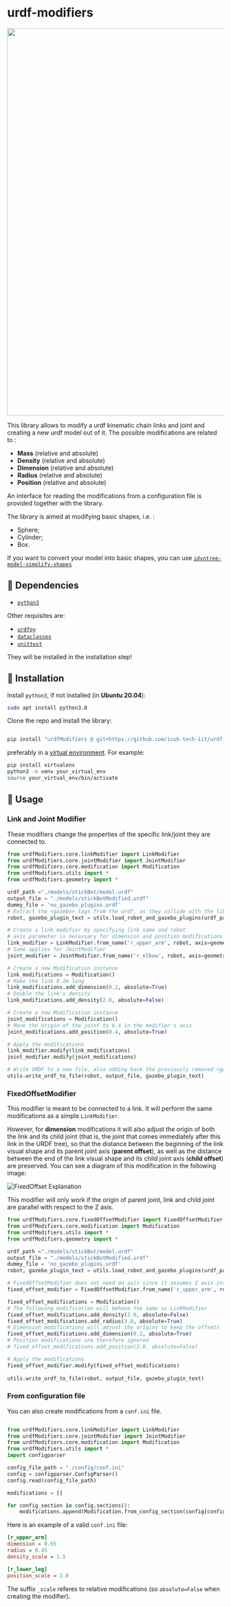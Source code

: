 # urdf-modifiers
<img src="https://user-images.githubusercontent.com/56030908/144103210-44302013-2d99-4b5b-99c1-cd36fa906dde.png" width="900">


This library allows to modify a urdf kinematic chain links and joint and creating a new  urdf model out of it. 
The possible modifications are related to : 
- **Mass** (relative and absolute)
- **Density** (relative and absolute)
- **Dimension** (relative and absolute)
- **Radius** (relative and absolute)
- **Position** (relative and absolute)

An interface for reading the modifications from a configuration file is provided together with the library.

The library is aimed at modifying basic shapes, i.e. : 
- Sphere; 
- Cylinder; 
- Box.

If you want to convert your model into basic shapes, you can use [`idyntree-model-simplify-shapes`](https://github.com/robotology/idyntree#idyntree-model-simplify-shapes)
## :hammer: Dependencies

- [`python3`](https://wiki.python.org/moin/BeginnersGuide)

Other requisites are:

- [`urdfpy`](https://github.com/mmatl/urdfpy)
- [`dataclasses`](https://pypi.org/project/dataclasses/)
- [`unittest`](https://pypi.org/project/unittest/)

They will be installed in the installation step!

## :floppy_disk: Installation

Install `python3`, if not installed (in **Ubuntu 20.04**):

```bash
sudo apt install python3.8
```

Clone the repo and install the library:

```bash

pip install "urdfModifiers @ git+https://github.com/icub-tech-iit/urdf-modifiers"

```

preferably in a [virtual environment](https://docs.python.org/3/library/venv.html#venv-def). For example:

```bash
pip install virtualenv
python3 -m venv your_virtual_env
source your_virtual_env/bin/activate
```

## :rocket: Usage

### Link and Joint Modifier

These modifiers change the properties of the specific link/joint they are connected to. 

```python
from urdfModifiers.core.linkModifier import LinkModifier
from urdfModifiers.core.jointModifier import JointModifier
from urdfModifiers.core.modification import Modification
from urdfModifiers.utils import *
from urdfModifiers.geometry import *

urdf_path ="./models/stickBot/model.urdf"
output_file = "./models/stickBotModified.urdf"
dummy_file = 'no_gazebo_plugins.urdf'
# Extract the <gazebo> tags from the urdf, as they collide with the library
robot, gazebo_plugin_text = utils.load_robot_and_gazebo_plugins(urdf_path,dummy_file)

# Create a link modifier by specifying link name and robot
# axis parameter is necessary for dimension and position modifications
link_modifier = LinkModifier.from_name('r_upper_arm', robot, axis=geometry.Side.Z)
# Same applies for JointModifier
joint_modifier = JointModifier.from_name('r_elbow', robot, axis=geometry.Side.X)

# Create a new Modification instance
link_modifications = Modification()
# Make the link 0.2m long
link_modifications.add_dimension(0.2, absolute=True) 
# Double the link's density
link_modifications.add_density(2.0, absolute=False) 

# Create a new Modification instance 
joint_modifications = Modification()
# Move the origin of the joint to 0.4 in the modifier's axis
joint_modifications.add_position(0.4, absolute=True) 

# Apply the modifications
link_modifier.modify(link_modifications)
joint_modifier.modify(joint_modifications)

# Write URDF to a new file, also adding back the previously removed <gazebo> tags                
utils.write_urdf_to_file(robot, output_file, gazebo_plugin_text)  
```

### FixedOffsetModifier

This modifier is meant to be connected to a link. It will perform the same modifications as a simple `LinkModifier`. 

However, for **dimension** modifications it will also adjust the origin of both the link and its child joint (that is, the joint that comes immediately after this link in the URDF tree), so that the distance between the beginning of the link visual shape and its parent joint axis (**parent offset**), as well as the distance between the end of the link visual shape and its child joint axis (**child offset**) are preserved. You can see a diagram of this modification in the following image:

![FixedOffset Explanation](https://user-images.githubusercontent.com/31577366/155292943-dda056cb-a72c-4168-b283-85475d1d5e43.png)

This modifier will only work if the origin of parent joint, link and child joint are parallel with respect to the Z axis.

```python
from urdfModifiers.core.fixedOffsetModifier import FixedOffsetModifier
from urdfModifiers.core.modification import Modification
from urdfModifiers.utils import *
from urdfModifiers.geometry import *

urdf_path ="./models/stickBot/model.urdf"
output_file = "./models/stickBotModified.urdf"
dummy_file = 'no_gazebo_plugins.urdf'
robot, gazebo_plugin_text = utils.load_robot_and_gazebo_plugins(urdf_path,dummy_file)

# FixedOffsetModifier does not need an axis since it assumes Z axis internally
fixed_offset_modifier = FixedOffsetModifier.from_name('r_upper_arm', robot)

fixed_offset_modifications = Modification()
# The following modification will behave the same as LinkModifier
fixed_offset_modifications.add_density(2.0, absolute=False) 
fixed_offset_modifications.add_radius(3.0, absolute=True)
# Dimension modifications will adjust the origins to keep the offsets
fixed_offset_modifications.add_dimension(0.2, absolute=True) 
# Position modifications are therefore ignored
# fixed_offset_modifications.add_position(3.0, absolute=False)

# Apply the modifications
fixed_offset_modifier.modify(fixed_offset_modifications)
             
utils.write_urdf_to_file(robot, output_file, gazebo_plugin_text) 
```

### From configuration file 

You can also create modifications from a `conf.ini` file.

```python

from urdfModifiers.core.linkModifier import LinkModifier
from urdfModifiers.core.jointModifier import JointModifier
from urdfModifiers.core.modification import Modification
from urdfModifiers.utils import *
import configparser

config_file_path = "./config/conf.ini"
config = configparser.ConfigParser()
config.read(config_file_path)

modifications = []

for config_section in config.sections():
    modifications.append(Modification.from_config_section(config[config_section]))
```

Here is an example of a valid `conf.ini` file:

```ini
[r_upper_arm]
dimension = 0.65
radius = 0.45
density_scale = 1.5

[r_lower_leg]
position_scale = 2.0
```

The suffix `_scale` referes to relative modifications (so `absolute=False` when creating the modifier).
